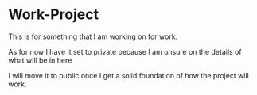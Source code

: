 # Work-Project

This is for something that I am working on for work.

As for now I have it set to private because I am unsure on the details of what will be in here

I will move it to public once I get a solid foundation of how the project will work.
